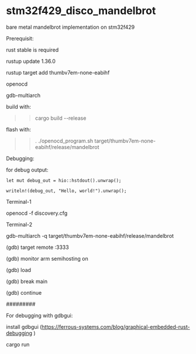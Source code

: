 # stm32f429_disco_mandelbrot
bare metal mandelbrot implementation on stm32f429




Prerequisit:

 rust stable is required 
 
 rustup update 1.36.0
 
 rustup target add  thumbv7em-none-eabihf
 
 openocd
 
 gdb-multiarch
 
 

build with:
>> cargo build --release

flash with:
>> . ./openocd_program.sh target/thumbv7em-none-eabihf/release/mandelbrot


Debugging:

for debug output:

    let mut debug_out = hio::hstdout().unwrap();
    
    writeln!(debug_out, "Hello, world!").unwrap();
    


Terminal-1

openocd -f discovery.cfg


Terminal-2

gdb-multiarch -q target/thumbv7em-none-eabihf/release/mandelbrot

(gdb) target remote :3333

(gdb) monitor arm semihosting on

(gdb) load

(gdb) break main

(gdb) continue


#########

For debugging with gdbgui:

install gdbgui (https://ferrous-systems.com/blog/graphical-embedded-rust-debugging )

cargo run


